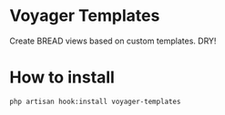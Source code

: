 # Voyager Templates
Create BREAD views based on custom templates. DRY!

# How to install
```bash
php artisan hook:install voyager-templates
```
